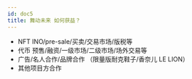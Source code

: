 ```yaml
---
id: doc5
title: 舞动未来 如何获益？
---
```


- NFT INO/pre-sale/买卖/交易市场/版税等
- 代币 预售/融资/一级市场/二级市场/场外交易等
- 广告/名人合作/品牌合作 （限量版耐克鞋子/香奈儿 LE LION）
- 其他项目方合作
